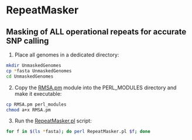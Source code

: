# RepeatMasker
## Masking of ALL operational repeats for accurate SNP calling
1. Place all genomes in a dedicated directory:
```bash
mkdir UnmaskedGenomes
cp *fasta UnmaskedGenomes
cd UnmaskedGenomes
```
2. Copy the [RMSA.pm](scripts/RMSA.pm) module into the PERL_MODULES directory and make it executable:
```bash
cp RMSA.pm perl_modules
chmod a+x RMSA.pm
```
3. Run the [RepeatMasker.pl](/scripts/RepeatMasker.pl) script:
```bash
for f in $(ls *fasta); do perl RepeatMasker.pl $f; done
```

